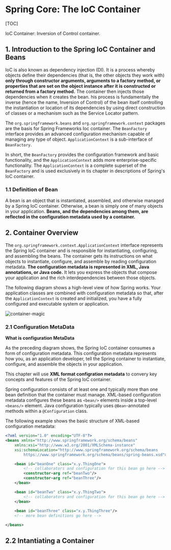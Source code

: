 # Spring Core: The IoC Container

[TOC]

IoC Container: Inversion of Control container. 

## 1. Introduction to the Spring IoC Container and Beans 

IoC is also known as dependency injection (DI). It is a process whereby objects define their dependencies (that is, the other objects they work with) **only through constructor arguments, arguments to a factory method, or properties that are set on the object instance after it is constructed or returned from a factory method.** The container then injects those dependencies when it creates the bean. his process is fundamentally the inverse (hence the name, Inversion of Control) of the bean itself controlling the instantiation or location of its dependencies by using direct construction of classes or a mechanism such as the Service Locator pattern.

The `org.springframework.beans` and `org.springframework.context` packages are the basis for Spring Frameworks Ioc container. The `BeanFactory` interface provides an advanced configuration mechanism capable of managing any type of object. `ApplicationContext` is a sub-interface of `BeanFactory`. 

In short, the `BeanFactory` provides the configuration framework and basic functionality, and the `ApplicationContext` adds more enterprise-specific functionality. The `ApplicationContext` is a complete superset of the `BeanFactory` and is used exclusively in tis chapter in descriptions of Spring's IoC container. 

### 1.1 Definition of Bean

A bean is an object that is instantiated, assembled, and otherwise managed by a Spring IoC container. Otherwise, a bean is simply one of many objects in your application. **Beans, and the dependencies among them, are reflected in the configuration metadata used by a container.**



## 2. Container Overview 

The `org.springframework.context.ApplicationContext` interface represents the Spring IoC container and is responsible for instantiating, configuring, and assembling the beans. The container gets its instructions on what objects to instantiate, configure, and assemble by reading configuration metadata. **The configuration metadata is represented in XML, Java annotations, or Java code.** It lets you express the objects that compose your application and the rich interdependencies between those objects.

The following diagram shows a high-level view of how Spring works. Your application classes are combined with configuration metadata so that, after the `ApplicationContext` is created and initialized, you have a fully configured and executable system or application.

![container-magic](https://docs.spring.io/spring/docs/current/spring-framework-reference/images/container-magic.png)

### 2.1 Configuration MetaData

**What is configuration MetaData**

As the preceding diagram shows, the Spring IoC container consumes a form of configuration metadata. This configuration metadata represents how you, as an application developer, tell the Spring container to instantiate, configure, and assemble the objects in your application.

This chapter will use **XML format configration metadata** to convery key concepts and features of the Spring IoC container. 

Spring configuration consists of at least one and typically more than one bean definition that the container must manage. XML-based configuration metadata configures these beans as `<bean/>` elements inside a top-level `<beans/>` element. Java configuration typically uses `@Bean`-annotated methods within a `@Configuration` class.

The following example shows the basic structure of XML-based configuration metadata:

```xml
<?xml version="1.0" encoding="UTF-8"?>
<beans xmlns="http://www.springframework.org/schema/beans"
    xmlns:xsi="http://www.w3.org/2001/XMLSchema-instance"
    xsi:schemaLocation="http://www.springframework.org/schema/beans
        https://www.springframework.org/schema/beans/spring-beans.xsd">

    <bean id="beanOne" class="x.y.ThingOne">   
        <!-- collaborators and configuration for this bean go here -->
        <constructor-arg ref="beanTwo"/>
        <constructor-arg ref="beanThree"/>
    </bean>

    <bean id="beanTwo" class="x.y.ThingTwo">
        <!-- collaborators and configuration for this bean go here -->
    </bean>
  
    <bean id="beanThree" class="x.y.ThingThree"/>
    <!-- more bean definitions go here -->

</beans>
```



## 2.2 Intantiating a Container 











































